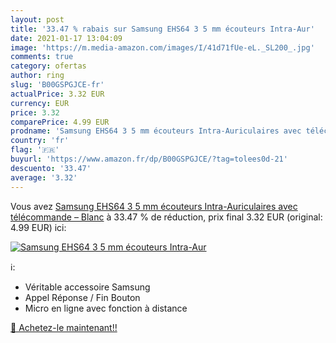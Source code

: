 ```yaml
---
layout: post
title: '33.47 % rabais sur Samsung EHS64 3 5 mm écouteurs Intra-Aur'
date: 2021-01-17 13:04:09
image: 'https://m.media-amazon.com/images/I/41d71fUe-eL._SL200_.jpg'
comments: true
category: ofertas
author: ring
slug: 'B00GSPGJCE-fr'
actualPrice: 3.32 EUR
currency: EUR
price: 3.32
comparePrice: 4.99 EUR
prodname: 'Samsung EHS64 3 5 mm écouteurs Intra-Auriculaires avec télécommande – Blanc'
country: 'fr'
flag: '🇫🇷'
buyurl: 'https://www.amazon.fr/dp/B00GSPGJCE/?tag=tolees0d-21'
descuento: '33.47'
average: '3.32'
---
```


Vous avez [Samsung EHS64 3 5 mm écouteurs Intra-Auriculaires avec télécommande – Blanc](https://www.amazon.fr/dp/B00GSPGJCE/?tag=tolees0d-21)  à  33.47 % de réduction, prix final  3.32 EUR (original: 4.99 EUR) ici:

[![Samsung EHS64 3 5 mm écouteurs Intra-Aur](https://m.media-amazon.com/images/I/41d71fUe-eL._SL200_.jpg)](https://www.amazon.fr/dp/B00GSPGJCE/?tag=tolees0d-21)

ℹ️:

- Véritable accessoire Samsung
- Appel Réponse / Fin Bouton
- Micro en ligne avec fonction à distance

[🛒 Achetez-le maintenant!!](https://www.amazon.fr/dp/B00GSPGJCE/?tag=tolees0d-21)

